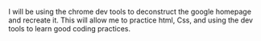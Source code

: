 I will be using the chrome dev tools to deconstruct the google homepage and recreate it. This will allow me to practice html, Css, and using the dev tools to learn good coding practices.

